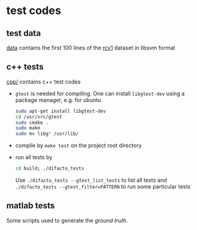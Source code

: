 # test codes

## test data

[data](data) contains the first 100 lines of the
[rcv1](https://www.csie.ntu.edu.tw/~cjlin/libsvmtools/datasets/binary.html#rcv1.binary)
dataset in libsvm format

## c++ tests
[cpp/](cpp/) contains c++ test codes

- `gtest` is needed for compiling. One can install `libgtest-dev` using a package
  manager, e.g. for ubuntu

  ```bash
  sudo apt-get install libgtest-dev
  cd /usr/src/gtest
  sudo cmake .
  sudo make
  sudo mv libg* /usr/lib/
  ```

- compile by `make test` on the project root directory

- run all tests by
  ```bash
  cd build; ./difacto_tests
  ```

  Use `./difacto_tests --gtest_list_tests` to list all tests and
  `./difacto_tests --gtest_filter=PATTERN` to run some particular tests


## matlab tests

  Some scripts used to generate the *ground truth*.
